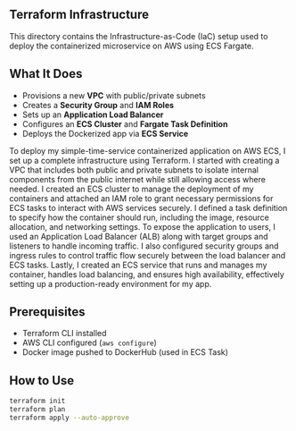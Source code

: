 ## **Terraform Infrastructure**

This directory contains the Infrastructure-as-Code (IaC) setup used to deploy the containerized microservice on AWS using ECS Fargate. 

## What It Does

- Provisions a new **VPC** with public/private subnets
- Creates a **Security Group** and **IAM Roles**
- Sets up an **Application Load Balancer**
- Configures an **ECS Cluster** and **Fargate Task Definition**
- Deploys the Dockerized app via **ECS Service**

To deploy my simple-time-service containerized application on AWS ECS, I set up a complete infrastructure using Terraform. I started with creating a VPC that includes both public and private subnets to isolate internal components from the public internet while still allowing access where needed. I created an ECS cluster to manage the deployment of my containers and attached an IAM role to grant necessary permissions for ECS tasks to interact with AWS services securely. I defined a task definition to specify how the container should run, including the image, resource allocation, and networking settings. To expose the application to users, I used an Application Load Balancer (ALB) along with target groups and listeners to handle incoming traffic. I also configured security groups and ingress rules to control traffic flow securely between the load balancer and ECS tasks. Lastly, I created an ECS service that runs and manages my container, handles load balancing, and ensures high availability, effectively setting up a production-ready environment for my app.

## Prerequisites

- Terraform CLI installed
- AWS CLI configured (`aws configure`)
- Docker image pushed to DockerHub (used in ECS Task)

## How to Use

```bash
terraform init
terraform plan
terraform apply --auto-approve
